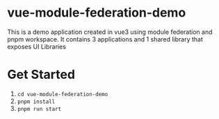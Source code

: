 # vue-module-federation-demo

This is a demo application created in vue3 using module federation and pnpm workspace. It contains 3 applications and 1 shared library that exposes UI Libraries

# Get Started

1. `cd vue-module-federation-demo`
2. `pnpm install`
3. `pnpm run start`
